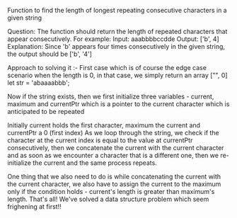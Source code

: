 Function to find the length of longest repeating consecutive characters in
a given string

Question: The function should return the length of repeated characters
that appear consecutively. For example:
Input: aaabbbbccdde
Output: ['b', 4]
Explanation: Since 'b' appears four times consecutively in the given string,
the output should be ['b', '4']

Approach to solving it :-
First case which is of course the edge case scenario when the length is 0,
in that case, we simply return an array ["", 0]
let str = 'abaaaabbb';

Now if the string exists, then we first initialize three variables -
current, maximum and currentPtr which is a pointer to the current character
which is anticipated to be repeated

Initially current holds the first character, maximum the current and currentPtr a 0 (first index)
As we loop through the string, we check if the character at the current index
is equal to the value at currentPtr consecutively, then we concatenate the
current with the current character and as soon as we encounter a character
that is a different one, then we re-initialize the current and the same process
repeats.

One thing that we also need to do is while concatenating the current with the
current character, we also have to assign the current to the maximum only if the condition holds - current's length is greater than maximum's length. That's all!
We've solved a data structure problem which seem frighening at first!!
